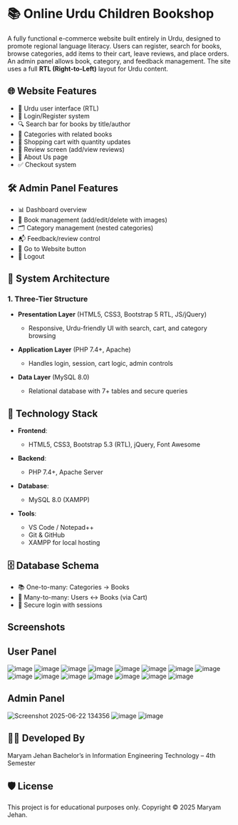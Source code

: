 # 📚 Online Urdu Children Bookshop

A fully functional e-commerce website built entirely in Urdu, designed to promote regional language literacy. Users can register, search for books, browse categories, add items to their cart, leave reviews, and place orders. An admin panel allows book, category, and feedback management. The site uses a full **RTL (Right-to-Left)** layout for Urdu content.

## 🌐 Website Features

- 🧒 Urdu user interface (RTL)
- 🔐 Login/Register system
- 🔍 Search bar for books by title/author
- 📂 Categories with related books
- 🛒 Shopping cart with quantity updates
- 💬 Review screen (add/view reviews)
- 🧾 About Us page
- ✅ Checkout system

## 🛠 Admin Panel Features

- 📊 Dashboard overview
- 📘 Book management (add/edit/delete with images)
- 🗂️ Category management (nested categories)
- 📬 Feedback/review control
- 🔗 Go to Website button
- 🚪 Logout

## 🧱 System Architecture

### 1. **Three-Tier Structure**

- **Presentation Layer** (HTML5, CSS3, Bootstrap 5 RTL, JS/jQuery)  
  - Responsive, Urdu-friendly UI with search, cart, and category browsing

- **Application Layer** (PHP 7.4+, Apache)  
  - Handles login, session, cart logic, admin controls

- **Data Layer** (MySQL 8.0)  
  - Relational database with 7+ tables and secure queries

## 🧰 Technology Stack

- **Frontend**:  
  - HTML5, CSS3, Bootstrap 5.3 (RTL), jQuery, Font Awesome

- **Backend**:  
  - PHP 7.4+, Apache Server

- **Database**:  
  - MySQL 8.0 (XAMPP)

- **Tools**:  
  - VS Code / Notepad++  
  - Git & GitHub  
  - XAMPP for local hosting

## 🗄️ Database Schema

- 📚 One-to-many: Categories → Books  
- 🛒 Many-to-many: Users ↔ Books (via Cart)  
- 🔐 Secure login with sessions
  
## Screenshots
## **User Panel**
![image](https://github.com/user-attachments/assets/7774c94a-75d1-4f54-81e2-a48a16485e8c)
![image](https://github.com/user-attachments/assets/1cc750ff-b772-45bf-8306-74a2886e8ce3)
![image](https://github.com/user-attachments/assets/b9f34cec-1f28-4b09-be49-5ab198f86121)
![image](https://github.com/user-attachments/assets/6f6f7dc6-7910-4dcd-9137-eee497e3cd47)
![image](https://github.com/user-attachments/assets/6c8dd039-f000-44a0-9dff-ea0493d85a8f)
![image](https://github.com/user-attachments/assets/15e8de7b-f86c-4b5d-929d-b40f5f48d4a5)
![image](https://github.com/user-attachments/assets/a2e9eea5-4b9f-49ab-a38a-9e6b92f40913)
![image](https://github.com/user-attachments/assets/8edab1b0-2a9a-40bf-a663-eff11e1e63ce)
![image](https://github.com/user-attachments/assets/335d692b-8de8-4648-ab72-d5313ef20641)
![image](https://github.com/user-attachments/assets/2a607168-8225-42a2-bb10-0b10d26fb1a7)
![image](https://github.com/user-attachments/assets/7ad6111a-5349-459c-87d2-5bdd67228261)
![image](https://github.com/user-attachments/assets/c99d0840-2fe9-4861-9090-cb9fc1e09b78)
![image](https://github.com/user-attachments/assets/38e9aba4-f2a8-4123-8b4a-a22fa1eb4bc2)
![image](https://github.com/user-attachments/assets/b2f05646-003e-418e-a793-a6e96bb7c0d5)
![image](https://github.com/user-attachments/assets/1e7d2da8-5df8-4faf-b4e9-8a153a602b9f)

## **Admin Panel**
![Screenshot 2025-06-22 134356](https://github.com/user-attachments/assets/3e530594-2f86-48bd-8c04-49ebf89c4bd3)
![image](https://github.com/user-attachments/assets/a069bbb9-3b48-4dda-82ee-5fc80ff8a596)
![image](https://github.com/user-attachments/assets/ee6a1ebf-66f3-4ae9-8991-2929fdcd0fd0)

## 🧑‍💻 Developed By
Maryam Jehan
Bachelor’s in Information Engineering Technology – 4th Semester

## 🛡️ License
This project is for educational purposes only.
Copyright © 2025 Maryam Jehan.















